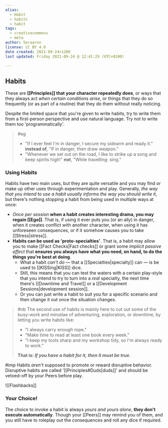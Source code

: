 ```yaml
---
alias:
  - Habit
  - habits
  - habit
tags:
  - creativecommons
  - meta
author: Seraaron
license: CC BY 4.0
date created: 2021-09-24+1200
last updated: Friday 2021-09-24 @ 12:41:29 (UTC+0100)

---
```


## Habits

These are **[[Principles]] that your character repeatedly does**, or ways that they always act _when certain conditions arise_, or things that they do so frequently (or as part of a routine) that they do them without really noticing.

Despite the limited space that you're given to write habits, try to write them from a first-person perspective and use natural language. Try not to write them too 'programmatically'.

> #eg
> -   "If I ever feel I'm in danger, I secure my sidearm and ready it." **instead of**, "If in danger, then draw weapon."
> -   "Whenever we set out on the road, I like to strike up a song and keep spirits high!" **not**, "While travelling: sing."

### Using Habits

Habits have two main uses, but they are quite versatile and you may find or make up other uses through experimentation and play. Generally, _the way that you intend to use a habit usually informs the way you should write it_, but there's nothing stopping a habit from being used in multiple ways at once:

-   _Once per session_ **when a habit creates interesting drama, you may regain [[Ego]]**. That is, if using it ever puts you (or an ally) in danger, when it creates conflict with another character, when using it has unforeseen consequences, or if it somehow causes you to take [[Stress|stress]].
-   **Habits can be used as 'proto-specialties'**. That is, a habit may allow you to make [[Fact Checks|Fact checks]] or grant some *implicit passive effect* that **ensures you always have what you need, on hand, to do the things you're best at doing**.
	-   What a habit *can't do* — that a [[Specialties|specialty]] can — is be used to [[KISSing|KISS]] dice.
	-   Still, this means that you can test the waters with a certain play-style that you intend to try to turn into a _real_ specialty, the next time there's [[Downtime and Travel]] or a [[Development Sessions|development session]].
	-   Or you can just write a habit to suit you for a specific scenario and then change it out once the situation changes.


> #nb
> The second use of habits is mainly here to cut out some of the busy-work and minutiae of adventuring, exploration, or downtime, by letting you write habits like:
>
> -   "I always carry enough rope."
> -   "Make time to read at least one book every week."
> -   "I keep my tools sharp and my workshop tidy, so I'm always ready to work."
>
> **That is: _If you have a habit for it, then it must be true_**.

#imp Habits *aren't* supposed to promote or reward disruptive behavior. Disruptive habits are called '[[Principles#Duds|duds]]' and should be vetoed-off by your Peers before play.

![[Flashbacks]]

### Your Choice!

The choice to invoke a habit is always _yours and yours alone_, **they don't execute automatically**. Though your [[Peers]] may remind you of them, and you still have to roleplay out the consequences and roll any dice if required.